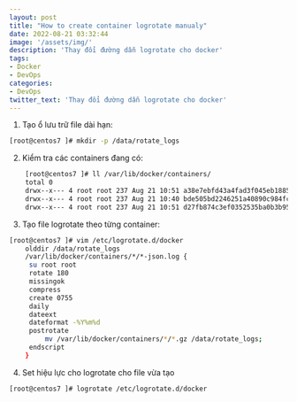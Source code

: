 ```yaml
---
layout: post
title: "How to create container logrotate manualy"
date: 2022-08-21 03:32:44
image: '/assets/img/'
description: 'Thay đổi đường dẫn logrotate cho docker'
tags:
- Docker
- DevOps
categories:
- DevOps
twitter_text: 'Thay đổi đường dẫn logrotate cho docker'
---
```


1. Tạo ổ lưu trữ file dài hạn:
```bash
[root@centos7 ]# mkdir -p /data/rotate_logs
```

2. Kiểm tra các containers đang có:
```bash
    [root@centos7 ]# ll /var/lib/docker/containers/
    total 0
    drwx--x--- 4 root root 237 Aug 21 10:51 a38e7ebfd43a4fad3f045eb188589ae7a1e8bc3d1f1b6a135c4d0c00493fc7f4
    drwx--x--- 4 root root 237 Aug 21 10:40 bde505bd2246251a40890c984fcfac75b25d23f67f15b5c3035461f38b272547
    drwx--x--- 4 root root 237 Aug 21 10:51 d27fb874c3ef0352535ba0b3b95b79b03826f988bbddab386c4610bce2e4b6ba
```

3. Tạo file logrotate theo từng container:
```bash
[root@centos7 ]# vim /etc/logrotate.d/docker
    olddir /data/rotate_logs
    /var/lib/docker/containers/*/*-json.log {
     su root root
     rotate 180
     missingok
     compress
     create 0755
     daily
     dateext
     dateformat -%Y%m%d
     postrotate
         mv /var/lib/docker/containers/*/*.gz /data/rotate_logs;
     endscript
    }
```

4. Set hiệu lực cho logrotate cho file vừa tạo
```bash
[root@centos7 ]# logrotate /etc/logrotate.d/docker
```

